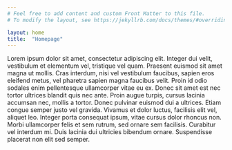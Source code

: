 ```yaml
---
# Feel free to add content and custom Front Matter to this file.
# To modify the layout, see https://jekyllrb.com/docs/themes/#overriding-theme-defaults

layout: home
title:  "Homepage"
---
```


Lorem ipsum dolor sit amet, consectetur adipiscing elit. Integer dui velit, vestibulum et elementum vel, tristique vel quam. Praesent euismod sit amet magna ut mollis. Cras interdum, nisi vel vestibulum faucibus, sapien eros eleifend metus, vel pharetra sapien magna faucibus velit. Proin id odio sodales enim pellentesque ullamcorper vitae eu ex. Donec sit amet est nec tortor ultrices blandit quis nec ante. Proin augue turpis, cursus lacinia accumsan nec, mollis a tortor. Donec pulvinar euismod dui a ultrices. Etiam congue semper justo vel gravida. Vivamus et dolor luctus, facilisis elit vel, aliquet leo. Integer porta consequat ipsum, vitae cursus dolor rhoncus non. Morbi ullamcorper felis et sem rutrum, sed ornare sem facilisis. Curabitur vel interdum mi. Duis lacinia dui ultricies bibendum ornare. Suspendisse placerat non elit sed semper. 